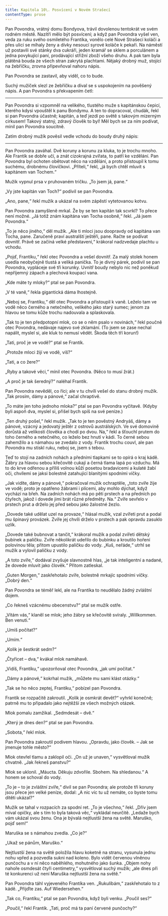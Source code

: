 ```yaml
---
title: Kapitola 10\. Posvícení v Novém Strašecí
contentType: prose
---
```


<section>

Pan Povondra, vrátný domu Bondyova, trávil dovolenou tentokrát ve svém rodném městě. Nazítří mělo být posvícení; a když pan Povondra vyšel ven, veda za ruku svého osmiletého Frantíka, vonělo celé Nové Strašecí koláči a přes ulici se míhaly ženy a dívky nesoucí syrové koláče k pekaři. Na náměstí už postavili své stánky dva cukráři, jeden kramář se sklem a porculánem a jedna povykující paní, prodávající střižní zboží všeho druhu. A pak tam byla plátěná bouda ze všech stran zakrytá plachtami. Nějaký drobný muž, stojící na žebříčku, zrovna připevňoval nahoru nápis.

Pan Povondra se zastavil, aby viděl, co to bude.

Suchý mužíček slezl ze žebříčku a díval se s uspokojením na pověšený nápis. A pan Povondra s překvapením četl:

* * *

Pan Povondra si vzpomněl na velikého, tlustého muže s kapitánskou čepicí, kterého kdysi vpouštěl k panu Bondymu. A ten to dopracoval, chudák, řekl si pan Povondra účastně; kapitán, a teď jezdí po světě s takovým mizerným cirkusem! Takový statný, zdravý člověk to byl! Měl bych se za ním podívat, mínil pan Povondra soucitně.

Zatím drobný mužík pověsil vedle vchodu do boudy druhý nápis:

* * *

Pan Povondra zaváhal. Dvě koruny a korunu za kluka, to je trochu mnoho. Ale Frantík se dobře učí, a znát cizokrajná zvířata, to patří ke vzdělání. Pan Povondra byl ochoten obětovat něco na vzdělání, a proto přistoupil k tomu suchému, drobnému človíčkovi. „Příteli,“ řekl, „já bych chtěl mluvit s kapitánem van Tochem.“

Mužík vypnul prsa v pruhovaném tričku. „To jsem já, pane.“

„Vy jste kapitán van Toch?“ podivil se pan Povondra.

„Ano, pane,“ řekl mužík a ukázal na svém zápěstí vytetovanou kotvu.

Pan Povondra zamyšleně mrkal. Že by se ten kapitán tak scvrkl? To přece není možné. „Já totiž znám kapitána van Tocha osobně,“ řekl. „Já jsem Povondra.“

„To je něco jiného,“ děl mužík. „Ale ti mloci jsou doopravdy od kapitána van Tocha, pane. Zaručeně praví australští ještěři, pane. Račte se podívat dovnitř. Právě se začíná velké představení,“ krákoral nadzvedaje plachtu u vchodu.

„Pojď, Frantíku,“ řekl otec Povondra a vešel dovnitř. Za malý stolek honem usedla neobyčejně tlustá a veliká panička. To je divný párek, podivil se pan Povondra, vypláceje své tři korunky. Uvnitř boudy nebylo nic než poněkud nepříjemný zápach a plechová koupací vana.

„Kde máte ty mloky?“ ptal se pan Povondra.

„V té vaně,“ řekla gigantická dáma lhostejně.

„Neboj se, Frantíku,“ děl otec Povondra a přistoupil k vaně. Leželo tam ve vodě něco černého a netečného, velikého jako starý sumec; jenom za hlavou se tomu kůže trochu nadouvala a splaskovala.

„Tak to je ten předpotopní mlok, co se o něm psalo v novinách,“ řekl poučně otec Povondra, nedávaje najevo své zklamání. (To jsem se zase nechal napálit, myslel si, ale kluk to nemusí vědět. Škoda těch tří korun!)

„Tati, proč je ve vodě?“ ptal se Frantík.

„Protože mloci žijí ve vodě, víš?“

„Tati, a co žere?“

„Ryby a takové věci,“ mínil otec Povondra. (Něco to musí žrát.)

„A proč je tak šeredný?“ naléhal Frantík.

Pan Povondra nevěděl, co říci; ale v tu chvíli vešel do stanu drobný mužík. „Tak prosím, dámy a pánové,“ začal chraptivě.

„To máte jen toho jednoho mloka?“ ptal se pan Povondra vyčítavě. (Kdyby byli aspoň dva, myslel si, přišel bych spíš na své peníze.)

„Ten druhý pošel,“ řekl mužík. „Tak to je ten pověstný Andryáš, dámy a pánové, vzácný a jedovatý ještěr z ostrovů austrálských. Ve své domovině dorůstá až velikosti člověka a chodí po dvou. Na,“ řekl a šťouchl prutem do toho černého a netečného, co leželo bez hnutí v kádi. To černé sebou zahemžilo a s námahou se zvedalo z vody. Frantík trochu couvl, ale pan Povondra mu stiskl ruku, neboj se, jsem s tebou.

Teď to stojí na zadních nohách a předními tlapkami se to opírá o kraj kádě. Žábry za hlavou sebou křečovitě cukají a černá tlama lapá po vzduchu. Má to do krve odřenou a příliš volnou kůži posetou bradavicemi a kulaté žabí oči, chvílemi se jaksi bolestně zatahující blanitými spodními víčky.

„Jak vidíte, dámy a pánové,“ pokračoval mužík ochraptěle, „toto zvíře žije ve vodě; proto je opatřeno žábrami i plícemi, aby mohlo dýchat, když vychází na břeh. Na zadních nohách má po pěti prstech a na předních po čtyřech, jakož i dovede jimi brát různé předměty. Na.“ Zvíře sevřelo v prstech prut a drželo jej před sebou jako žalostné žezlo.

„Dovede také udělat uzel na provaze,“ hlásal mužík, vzal zvířeti prut a podal mu špinavý provázek. Zvíře jej chvíli drželo v prstech a pak opravdu zasuklo uzlík.

„Dovede také bubnovat a tančit,“ krákoral mužík a podal zvířeti dětský bubínek a paličku. Zvíře několikrát udeřilo do bubínku a kroutilo hoření polovinou těla; přitom upustilo paličku do vody. „Kuš, neřáde,“ utrhl se mužík a vylovil paličku z vody.

„A toto zvíře,“ dodával zvyšuje slavnostně hlas, „je tak inteligentní a nadané, že dovede mluvit jako člověk.“ Přitom zatleskal.

„Guten Morgen,“ zaskřehotalo zvíře, bolestně mrkajíc spodními víčky. „Dobrý den.“

Pan Povondra se téměř lekl, ale na Frantíka to neudělalo žádný zvláštní dojem.

„Co řekneš vzácnému obecenstvu?“ ptal se mužík ostře.

„Vítám vás,“ klaněl se mlok; jeho žábry se křečovitě svíraly. „Willkommen. Ben venuti.“

„Umíš počítat?“

„Umím.“

„Kolik je šestkrát sedm?“

„Čtyřicet – dva,“ kvákal mlok namáhavě.

„Vidíš, Frantíku,“ upozorňoval otec Povondra, „jak umí počítat.“

„Dámy a pánové,“ kokrhal mužík, „můžete mu sami klást otázky.“

„Tak se ho něco zeptej, Frantíku,“ pobízel pan Povondra.

Frantík se rozpačitě zakroutil. „Kolik je osmkrát devět?“ vyhrkl konečně; patrně mu to připadalo jako nejtěžší ze všech možných otázek.

Mlok pomalu zamžikal. „Sedmdesát – dvě.“

„Který je dnes den?“ ptal se pan Povondra.

„Sobota,“ řekl mlok.

Pan Povondra zakroutil podivem hlavou. „Opravdu, jako člověk. – Jak se jmenuje tohle město?“

Mlok otevřel tlamu a zaklopil oči. „On už je unaven,“ vysvětloval mužík chvatně. „Jak řekneš panstvu?“

Mlok se uklonil. „Máucta. Děkuju zdvořile. Sbohem. Na shledanou.“ A honem se schoval do vody.

„To je – to je zvláštní zvíře,“ divil se pan Povondra; ale protože tři koruny jsou přece jen velké peníze, dodal: „A nic víc tu už nemáte, co byste tomu dítěti ukázal?“

Mužík se tahal v rozpacích za spodní ret. „To je všechno,“ řekl. „Dřív jsem míval opičky, ale s tím to byla taková věc,“ vykládal neurčitě. „Ledaže bych vám ukázal svou ženu. Ona je bývalá nejtlustší žena na světě. Maruško, pojď sem!“

Maruška se s námahou zvedla. „Co je?“

„Ukaž se pánům, Maruško.“

Nejtlustší žena na světě položila hlavu koketně na stranu, vysunula jednu nohu vpřed a pozvedla sukni nad koleno. Bylo vidět červenou vlněnou punčochu a v ní něco naběhlého, mohutného jako šunka. „Objem nohy nahoře osmdesát čtyři centimetry,“ vysvětloval suchý mužík; „ale dnes při té konkurenci už není Maruška nejtlustší žena na světě.“

Pan Povondra táhl vyjeveného Frantíka ven. „Rukulíbám,“ zaskřehotalo to z kádě. „Přijďte zas. Auf Wiedersehen.“

„Tak co, Frantíku,“ ptal se pan Povondra, když byli venku. „Poučil ses?“

„Poučil,“ řekl Frantík. „Tati, proč má ta paní červené punčochy?“

</section>

